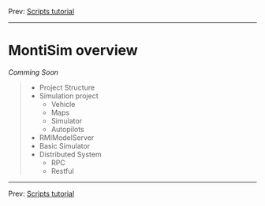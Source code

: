 Prev: [Scripts tutorial](docs/scripts.md)

---


# MontiSim overview



*Comming Soon*

> - Project Structure
> - Simulation project
>   - Vehicle
>   - Maps
>   - Simulator
>   - Autopilots
> - RMIModelServer
> - Basic Simulator
> - Distributed System
>   - RPC
>   - Restful

---

Prev: [Scripts tutorial](docs/scripts.md)
